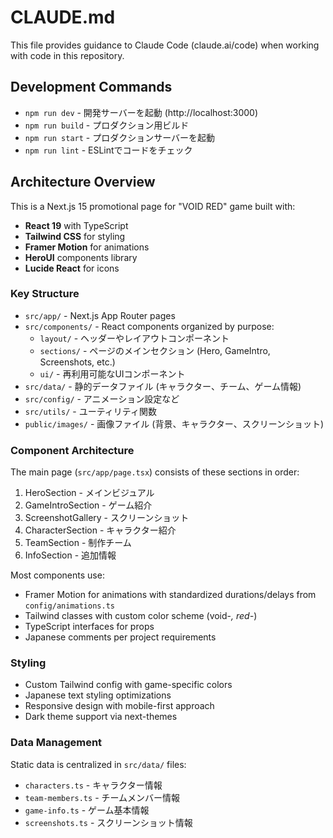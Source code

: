 # CLAUDE.md

This file provides guidance to Claude Code (claude.ai/code) when working with code in this repository.

## Development Commands

- `npm run dev` - 開発サーバーを起動 (http://localhost:3000)
- `npm run build` - プロダクション用ビルド
- `npm run start` - プロダクションサーバーを起動
- `npm run lint` - ESLintでコードをチェック

## Architecture Overview

This is a Next.js 15 promotional page for "VOID RED" game built with:
- **React 19** with TypeScript
- **Tailwind CSS** for styling
- **Framer Motion** for animations
- **HeroUI** components library
- **Lucide React** for icons

### Key Structure

- `src/app/` - Next.js App Router pages
- `src/components/` - React components organized by purpose:
  - `layout/` - ヘッダーやレイアウトコンポーネント
  - `sections/` - ページのメインセクション (Hero, GameIntro, Screenshots, etc.)
  - `ui/` - 再利用可能なUIコンポーネント
- `src/data/` - 静的データファイル (キャラクター、チーム、ゲーム情報)
- `src/config/` - アニメーション設定など
- `src/utils/` - ユーティリティ関数
- `public/images/` - 画像ファイル (背景、キャラクター、スクリーンショット)

### Component Architecture

The main page (`src/app/page.tsx`) consists of these sections in order:
1. HeroSection - メインビジュアル
2. GameIntroSection - ゲーム紹介
3. ScreenshotGallery - スクリーンショット
4. CharacterSection - キャラクター紹介
5. TeamSection - 制作チーム
6. InfoSection - 追加情報

Most components use:
- Framer Motion for animations with standardized durations/delays from `config/animations.ts`
- Tailwind classes with custom color scheme (void-*, red-*)
- TypeScript interfaces for props
- Japanese comments per project requirements

### Styling

- Custom Tailwind config with game-specific colors
- Japanese text styling optimizations
- Responsive design with mobile-first approach
- Dark theme support via next-themes

### Data Management

Static data is centralized in `src/data/` files:
- `characters.ts` - キャラクター情報
- `team-members.ts` - チームメンバー情報
- `game-info.ts` - ゲーム基本情報
- `screenshots.ts` - スクリーンショット情報